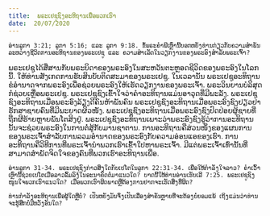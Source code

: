 ```yaml
---
title:  ພຣະເຢຊູຊົງອະທິຖານເພື່ອພວກເຮົາ
date:  20/07/2020
---
```


`ອ່ານລູກາ 3:21; ລູກາ 5:16; ແລະ ລູກາ 9:18. ຂໍ້ພຣະຄຳພີເຫຼົ່ານີ້ບອກຫຍັງທ່ານກ່ຽວກັບຄວາມສຳພັນລະຫວ່າງຊີວິດການອະທິຖານຂອງພຣະເຢຊູ ແລະ ຄວາມສຳເລັດໃນວຽກງານຂອງພຣະອົງສຳລັບພຣະເຈົ້າ?`

ພຣະເຢຊູໄດ້ສື່ສານກັບພຣະບິດາຂອງພຣະອົງໃນສະຫວັນຕະຫຼອດຊີວິດຂອງພຣະອົງໃນໂລກນີ້. ໃຫ້ທ່ານສັງເກດການຮັບສິນບັບຕິດສະມາຂອງພຣະເຢຊູ. ໃນເວລານັ້ນ ພຣະເຢຊູອະທິຖານຂໍອຳນາດຈາກພຣະອົງເພື່ອຊ່ວຍພຣະອົງໃຫ້ເຮັດວຽກງານຂອງພຣະເຈົ້າ. ພຣະວິນຍານບໍລິສຸດກໍຊ່ວຍເຫຼື່ອພຣະເຢຊູ. ພຣະເຢຊູຊົງເຂົ້າໃຈວ່າຄຳອະທິຖານແມ່ນອາວຸດທີ່ມີພະລັງ. ພຣະເຢຊູຊົງອະທິຖານເມື່ອພຣະອົງລ້ຽງດີຄົນຫ້າພັນຄົນ ພຣະເຢຊູຊົງອະທິຖານເມື່ອພຣະອົງຊົງຢຽວຢາຮັກສາຊາຍຄົນທີ່ມີພະຍາດຜິວໜັງ. ພຣະເຢຊູຊົງອະທິຖານເມື່ອພຣະອົງຊົງປົດປ່ອຍຜູ້ຊາຍທີ່ຖືກຜີຮ້າຍຫຼາຍພັນໂຕສິງຢູ່. ພຣະເຢຊູຊົງອະທິຖານເພາະວ່າພຣະອົງຊົງຮູ້ວ່າການອະທິຖານນັ້ນຈະຊ່ວຍພຣະອົງໃນການຕໍ່ສູ້ກັບມານຊາຕານ. ການອະທິຖານຄືສ່ວນໜຶ່ງຂອງແຜນການຂອງພຣະເຈົ້າສຳລັບການລວມອຳນາດຂອງພຣະອົງກັບຄວາມອ່ອນແອຂອງເຮົາ. ການອະທິຖານຄືວິທີການທີ່ພຣະເຈົ້ານຳພວກເຮົາເຂົ້າໃປຫາພຣະເຈົ້າ. ມີແຕ່ພຣະເຈົ້າເທົ່ານັ້ນທີ່ສາມາດສຳພັດຈິດໃຈຂອງຄົນທີ່ພວກເຮົາອະທິຖານເພື່ອ.

`ອ່ານລູກາ 31-34. ພຣະເຢຊູຊົງກ່າວສິ່ງໃດກັບເປໂຕໃນລູກາ 22:31-34. ເພື່ອໃຫ້ກຳລັງໃຈລາວ? ຄຳເວົ້າເຫຼົ່ານີ້ຊ່ວຍເປໂຕເມື່ອລາວລົ້ມລົງໃນອະນາຄົດຕໍ່ມາແນວໃດ? ບາດນີ້ໃຫ້ທ່ານອ່ານເຮັບເລີ 7:25. ພຣະເຢຊູຊົງໜູນໃຈພວກເຮົາແນວໃດ? ເມື່ອພວກເຮົາຜິດພາດຫຼືຕ້ອງການຢາກຈະເຮັດສິ່ງທີ່ຜິດ?`

`ທ່ານກຳລັງອະທິຖານເພື່ອຜູ້ໃດຫຼືບໍ່? ເປັນຫຍັງມັນຈຶ່ງເປັນເລື່ອງສຳຄັນຫຼາຍທີ່ຈະຕ້ອງບໍ່ຍອມແພ້ ເຖິງແມ່ນວ່າທ່ານຈະຮູ້ສຶກບໍ່ມີຫວັງອັນໃດ?`